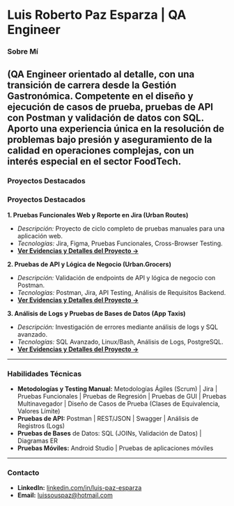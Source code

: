 # Luis Roberto Paz Esparza | QA Engineer

### Sobre Mí
**(QA Engineer orientado al detalle, con una transición de carrera desde la Gestión Gastronómica. Competente en el diseño y ejecución de casos de prueba, pruebas de API con Postman y validación de datos con SQL. Aporto una experiencia única en la resolución de problemas bajo presión y aseguramiento de la calidad en operaciones complejas, con un interés especial en el sector FoodTech.**
---

### Proyectos Destacados
### Proyectos Destacados

**1. Pruebas Funcionales Web y Reporte en Jira (Urban Routes)**
* *Descripción:* Proyecto de ciclo completo de pruebas manuales para una aplicación web.
* *Tecnologías:* Jira, Figma, Pruebas Funcionales, Cross-Browser Testing.
* **[Ver Evidencias y Detalles del Proyecto ->](URL_DEL_PROYECTO_1)**

**2. Pruebas de API y Lógica de Negocio (Urban.Grocers)**
* *Descripción:* Validación de endpoints de API y lógica de negocio con Postman.
* *Tecnologías:* Postman, Jira, API Testing, Análisis de Requisitos Backend.
* **[Ver Evidencias y Detalles del Proyecto ->](URL_DEL_PROYECTO_2)**

**3. Análisis de Logs y Pruebas de Bases de Datos (App Taxis)**
* *Descripción:* Investigación de errores mediante análisis de logs y SQL avanzado.
* *Tecnologías:* SQL Avanzado, Linux/Bash, Análisis de Logs, PostgreSQL.
* **[Ver Evidencias y Detalles del Proyecto ->](URL_DEL_PROYECTO_3)**

---

### Habilidades Técnicas

* **Metodologías y Testing Manual:** Metodologías Ágiles (Scrum) | Jira | Pruebas Funcionales | Pruebas de Regresión | Pruebas de GUI | Pruebas Multinavegador | Diseño de Casos de Prueba (Clases de Equivalencia, Valores Límite)
* **Pruebas de API:** Postman | REST/JSON | Swagger | Análisis de Registros (Logs)
* **Pruebas de Bases** de Datos: SQL (JOINs, Validación de Datos) | Diagramas ER
* **Pruebas Móviles:** Android Studio | Pruebas de aplicaciones móviles
---

### Contacto
* **LinkedIn:** [linkedin.com/in/luis-paz-esparza](https://www.linkedin.com/in/luis-paz-esparza/)
* **Email:** [luissouspaz@hotmail.com](mailto:luissouspaz@hotmail.com)
